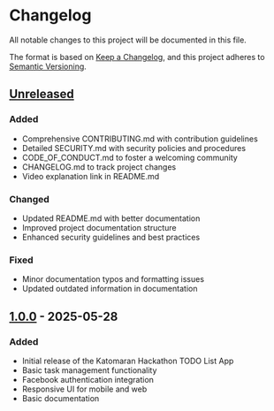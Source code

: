 # Changelog

All notable changes to this project will be documented in this file.

The format is based on [Keep a Changelog](https://keepachangelog.com/en/1.0.0/),
and this project adheres to [Semantic Versioning](https://semver.org/spec/v2.0.0.html).

## [Unreleased]
### Added
- Comprehensive CONTRIBUTING.md with contribution guidelines
- Detailed SECURITY.md with security policies and procedures
- CODE_OF_CONDUCT.md to foster a welcoming community
- CHANGELOG.md to track project changes
- Video explanation link in README.md

### Changed
- Updated README.md with better documentation
- Improved project documentation structure
- Enhanced security guidelines and best practices

### Fixed
- Minor documentation typos and formatting issues
- Updated outdated information in documentation

## [1.0.0] - 2025-05-28
### Added
- Initial release of the Katomaran Hackathon TODO List App
- Basic task management functionality
- Facebook authentication integration
- Responsive UI for mobile and web
- Basic documentation

[Unreleased]: https://github.com/KarthigeyanT/Katomaran_hackathon_TODO-LIST/compare/v1.0.0...HEAD
[1.0.0]: https://github.com/KarthigeyanT/Katomaran_hackathon_TODO-LIST/releases/tag/v1.0.0
